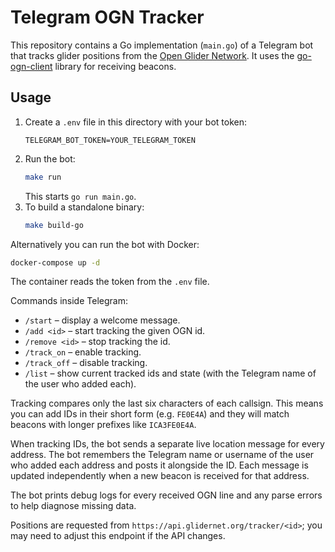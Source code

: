 # Telegram OGN Tracker
This repository contains a Go implementation (`main.go`) of a Telegram bot that tracks glider positions from the [Open Glider Network](https://www.glidernet.org/). It uses the [go-ogn-client](https://github.com/evtaccount/ogn-client) library for receiving beacons.

## Usage

1. Create a `.env` file in this directory with your bot token:
   ```
   TELEGRAM_BOT_TOKEN=YOUR_TELEGRAM_TOKEN
   ```
2. Run the bot:
   ```sh
   make run
   ```
   This starts `go run main.go`.
3. To build a standalone binary:
    ```sh
    make build-go
    ```

Alternatively you can run the bot with Docker:

```sh
docker-compose up -d
```

The container reads the token from the `.env` file.

Commands inside Telegram:
- `/start` – display a welcome message.
- `/add <id>` – start tracking the given OGN id.
- `/remove <id>` – stop tracking the id.
- `/track_on` – enable tracking.
- `/track_off` – disable tracking.
- `/list` – show current tracked ids and state (with the Telegram name of the user who added each).

Tracking compares only the last six characters of each callsign. This means you
can add IDs in their short form (e.g. `FE0E4A`) and they will match beacons with
longer prefixes like `ICA3FE0E4A`.

When tracking IDs, the bot sends a separate live location message for every
address. The bot remembers the Telegram name or username of the user who added
each address and posts it alongside the ID. Each message is updated
independently when a new beacon is received for that address.

The bot prints debug logs for every received OGN line and any parse errors to help diagnose missing data.

Positions are requested from `https://api.glidernet.org/tracker/<id>`; you may
need to adjust this endpoint if the API changes.
